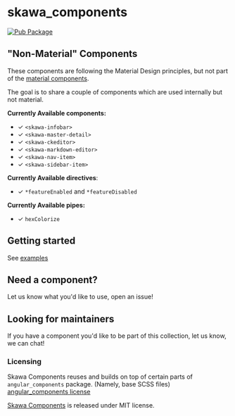 # skawa_components

[![Pub Package](https://img.shields.io/pub/v/skawa_components.svg)](https://pub.dev/packages/skawa_components)

## "Non-Material" Components

These components are following the Material Design principles, but not part of the [material components](https://material.io/guidelines/components/).

The goal is to share a couple of components which are used internally but not material.

**Currently Available components:**

* ✓ `<skawa-infobar>`
* ✓ `<skawa-master-detail>`
* ✓ `<skawa-ckeditor>`
* ✓ `<skawa-markdown-editor>`
* ✓ `<skawa-nav-item>`
* ✓ `<skawa-sidebar-item>`

**Currently Available directives**:

* ✓ `*featureEnabled` and `*featureDisabled`

**Currently Available pipes:**

* ✓ `hexColorize`

## Getting started

See [examples](https://github.com/skawa-universe/skawa_components_example)

## Need a component?

Let us know what you'd like to use, open an issue!

## Looking for maintainers

If you have a component you'd like to be part of this collection, let us know, we can chat!

### Licensing

Skawa Components reuses and builds on top of certain parts of `angular_components` package. (Namely, base SCSS files)
[angular_components license](https://github.com/dart-lang/angular_components/blob/master/LICENSE)

[Skawa Components](https://github.com/skawa-universe/skawa_components/tree/master/skawa_components)
 is released under MIT license.